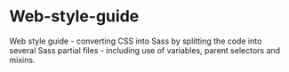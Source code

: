 # Web-style-guide
Web style guide - converting CSS into Sass by splitting the code into several Sass partial files - including use of variables, parent selectors and mixins. 
